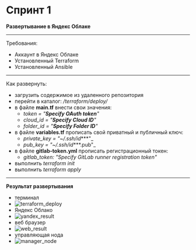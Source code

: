 # Спринт 1
**Развертывание в Яндекс Облаке**
___
Требования:
- Аккаунт в Яндекс Облаке
- Установленный Terraform
- Установленный Ansible
___
Как развернуть:
- загрузить содержимое из удаленного репозитория
- перейти в каталог: _/terraform/deploy/_
- в файле **main.tf** внести свои значения:  
  - _token     = "***Specify OAuth token***"_
  - _cloud_id  = "***Specify Cloud ID***"_
  - _folder_id = "***Specify Folder ID***"_
- в файле **variables.tf** прописать свой приватный и публичный ключ:
  - _private_key = "~/.ssh/id_***"_
  - _pub_key     = "~/.ssh/id_***.pub"_
- в файле **gitlab-token.yml** прописать регистрационный токен:
  - _gitlab_token: "Specify GitLab runner registration token"_
- выполнить _terraform init_
- выполнить _terraform apply_
___
**Результат развертывания**
- терминал
- ![terraform_deploy](./images/terraform_deploy.PNG)
- Яндекс Облако
- ![yandex_result](./images/yandex_result.PNG)
- веб браузер
- ![web_result](./images/web_result.PNG)
- управляющая нода
- ![manager_node](./images/manager_node.PNG)
